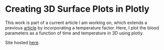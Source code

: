 # Creating 3D Surface Plots in Plotly

This work is part of a current article I am working on, which extends a previous [article](https://www.frontiersin.org/articles/10.3389/fimmu.2018.02342/full) by incorporating a temperature factor. Here, I plot the blood parameters as a function of time and temperature in 3D using plotly. 

Site hosted [here](https://avpresbitero.github.io/3Dplotly/index.html).
